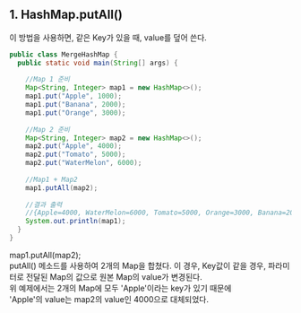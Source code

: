 ## 1. HashMap.putAll()
이 방법을 사용하면, 같은 Key가 있을 때, value를 덮어 쓴다.  
```java
public class MergeHashMap {
  public static void main(String[] args) {
    
    //Map 1 준비
    Map<String, Integer> map1 = new HashMap<>();
    map1.put("Apple", 1000);
    map1.put("Banana", 2000);
    map1.put("Orange", 3000);
    
    //Map 2 준비
    Map<String, Integer> map2 = new HashMap<>();
    map2.put("Apple", 4000);
    map2.put("Tomato", 5000);
    map2.put("WaterMelon", 6000);
    
    //Map1 + Map2
    map1.putAll(map2);
    
    //결과 출력
    //{Apple=4000, WaterMelon=6000, Tomato=5000, Orange=3000, Banana=2000}
    System.out.println(map1);
  }
}
```
map1.putAll(map2);  
putAll() 메소드를 사용하여 2개의 Map을 합쳤다. 
이 경우, Key값이 같을 경우, 파라미터로 전달된 Map의 값으로 원본 Map의 value가 변경된다.  
위 예제에서는 2개의 Map에 모두 'Apple'이라는 key가 있기 때문에  
'Apple'의 value는 map2의 value인 4000으로 대체되었다.  
